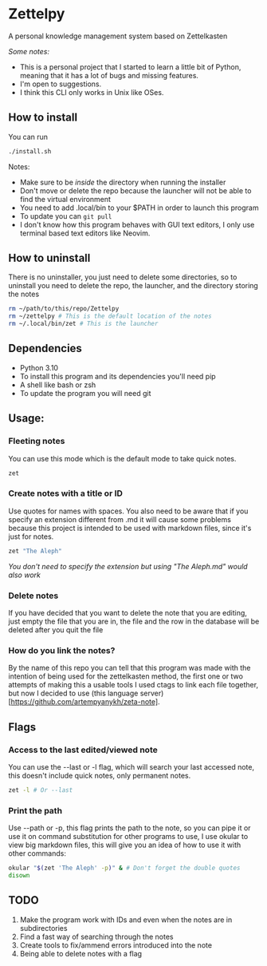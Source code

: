 # Zettelpy
A personal knowledge management system based on Zettelkasten

*Some notes:*

- This is a personal project that I started to learn a little bit of Python, meaning
  that it has a lot of bugs and missing features.
- I'm open to suggestions.
- I think this CLI only works in Unix like OSes.

## How to install
You can run

```bash
./install.sh
```

Notes:

- Make sure to be _inside_ the directory when running the installer
- Don't move or delete the repo because the launcher will not be able to find the
  virtual environment
- You need to add .local/bin to your \$PATH in order to launch this program
- To update you can `git pull`
- I don't know how this program behaves with GUI text editors, I only use terminal based
  text editors like Neovim.

## How to uninstall
There is no uninstaller, you just need to delete some directories, so to uninstall you
need to delete the repo, the launcher, and the directory storing the notes

```bash
rm ~/path/to/this/repo/Zettelpy
rm ~/zettelpy # This is the default location of the notes
rm ~/.local/bin/zet # This is the launcher
```

## Dependencies
- Python 3.10
- To install this program and its dependencies you'll need pip
- A shell like bash or zsh
- To update the program you will need git

## Usage:
### Fleeting notes
You can use this mode which is the default mode to take quick notes.

```bash
zet
```

### Create notes with a title or ID
Use quotes for names with spaces. You also need to be aware that if you specify an
extension different from .md it will cause some problems because this project is
intended to be used with markdown files, since it's just for notes.

```bash
zet "The Aleph"
```

*You don't need to specify the extension but using "The Aleph.md" would also work*

### Delete notes
If you have decided that you want to delete the note that you are editing, just empty
the file that you are in, the file and the row in the database will be deleted after you
quit the file

### How do you link the notes?
By the name of this repo you can tell that this program was made with the intention of
being used for the zettelkasten method, the first one or two attempts of making this a
usable tools I used ctags to link each file together, but now I decided to use (this
language server)[https://github.com/artempyanykh/zeta-note].

## Flags

### Access to the last edited/viewed note
You can use the --last or -l flag, which will search your last accessed note, this
doesn't include quick notes, only permanent notes.

```bash
zet -l # Or --last
```

### Print the path
Use --path or -p, this flag prints the path to the note, so you can pipe it or use it on
command substitution for other programs to use, I use okular to view big markdown files,
this will give you an idea of how to use it with other commands:

```bash
okular "$(zet 'The Aleph' -p)" & # Don't forget the double quotes
disown
```

## TODO
1. Make the program work with IDs and even when the notes are in subdirectories
2. Find a fast way of searching through the notes
3. Create tools to fix/ammend errors introduced into the note
4. Being able to delete notes with a flag
